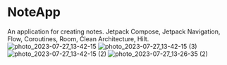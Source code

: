 # NoteApp
An application for creating notes. Jetpack Compose, Jetpack Navigation, Flow, Coroutines, Room, Clean Architecture, Hilt.
![photo_2023-07-27_13-42-15](https://github.com/Gramzes/NoteApp/assets/84786206/04d66644-a508-41c5-943c-f395230fe743)
![photo_2023-07-27_13-42-15 (3)](https://github.com/Gramzes/NoteApp/assets/84786206/87a301ed-2ac4-45e0-8f6a-412007b99f3b)
![photo_2023-07-27_13-42-15 (2)](https://github.com/Gramzes/NoteApp/assets/84786206/ae6ca5a2-5273-4fad-b43f-c57a4c2cc26e)
![photo_2023-07-27_13-26-35 (2)](https://github.com/Gramzes/NoteApp/assets/84786206/bbcb2cc8-e873-4017-a4fa-8e87d1c7415f)
